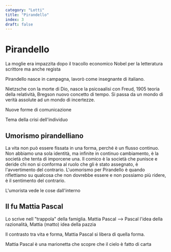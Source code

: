 ```yaml
---
category: "Lotti"
title: "Pirandello"
index: 3
draft: false
---
```


# Pirandello
La moglie era impazzita dopo il tracollo economico
Nobel per la letteratura
scrittore ma anche regista

Pirandello nasce in campagna, lavorò come insegnante di italiano.

Nietzsche con la morte di Dio, nasce la psicoaalisi con Freud, 1905 teoria della relatività, Bregson nuovo concetto di tempo.
Si passa da un mondo di verità assolute ad un mondo di incertezze.

Nuove forme di comunicazione

Tema della crisi dell'individuo

## Umorismo pirandelliano
La vita non può essere fissata in una forma, perché è un flusso continuo.
Non abbiamo una sola identità, ma infinite in continuo cambiamento, è la società che tenta di imporcene una.
Il comico è la società che punisce e deride chi non si conforma al ruolo che gli è stato assegnato, è l'avvertimento del contrario.
L'uomorismo per Pirandello è quando riflettiamo su qualcosa che non dovrebbe essere e non possiamo più ridere, è il sentimento del contrario.

L'umorista vede le cose dall'interno

## Il fu Mattia Pascal
Lo scrive nell "trappola" della famiglia.
Mattia Pascal --> Pascal l'idea della razionalità, Mattia (matto) idea della pazzia

Il contrasto tra vita e forma, Mattia Pascal si libera di quella forma.

Mattia Pascal è una marionetta che scopre che il cielo è fatto di carta